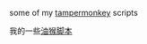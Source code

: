 some of my [tampermonkey](https://github.com/Tampermonkey/tampermonkey) scripts

我的一些[油猴脚本](./scripts)
